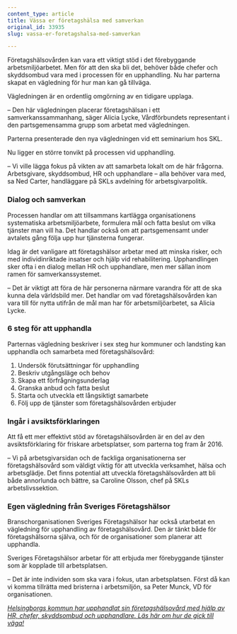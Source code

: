 ```yaml
---
content_type: article
title: Vässa er företagshälsa med samverkan
original_id: 33935
slug: vassa-er-foretagshalsa-med-samverkan

---
```


Företagshälsovården kan vara ett viktigt stöd i det förebyggande arbetsmiljöarbetet. Men för att den ska bli det, behöver både chefer och skyddsombud vara med i processen för en upphandling. Nu har parterna skapat en vägledning för hur man kan gå tillväga.

Vägledningen är en ordentlig omgörning av en tidigare upplaga.

– Den här vägledningen placerar företagshälsan i ett samverkanssammanhang, säger Alicia Lycke, Vårdförbundets representant i den partsgemensamma grupp som arbetat med vägledningen.

Parterna presenterade den nya vägledningen vid ett seminarium hos SKL.

Nu ligger en större tonvikt på processen vid upphandling.

– Vi ville lägga fokus på vikten av att samarbeta lokalt om de här frågorna. Arbetsgivare, skyddsombud, HR och upphandlare – alla behöver vara med, sa Ned Carter, handläggare på SKLs avdelning för arbetsgivarpolitik.

### Dialog och samverkan

Processen handlar om att tillsammans kartlägga organisationens systematiska arbetsmiljöarbete, formulera mål och fatta beslut om vilka tjänster man vill ha. Det handlar också om att partsgemensamt under avtalets gång följa upp hur tjänsterna fungerar.

Idag är det vanligare att företagshälsor arbetar med att minska risker, och med individinriktade insatser och hjälp vid rehabilitering. Upphandlingen sker ofta i en dialog mellan HR och upphandlare, men mer sällan inom ramen för samverkanssystemet.

– Det är viktigt att föra de här personerna närmare varandra för att de ska kunna dela världsbild mer. Det handlar om vad företagshälsovården kan vara till för nytta utifrån de mål man har för arbetsmiljöarbetet, sa Alicia Lycke.

### 6 steg för att upphandla

Parternas vägledning beskriver i sex steg hur kommuner och landsting kan upphandla och samarbeta med företagshälsovård:

1.  Undersök förutsättningar för upphandling
2.  Beskriv utgångsläge och behov
3.  Skapa ett förfrågningsunderlag
4.  Granska anbud och fatta beslut
5.  Starta och utveckla ett långsiktigt samarbete
6.  Följ upp de tjänster som företagshälsovården erbjuder

### Ingår i avsiktsförklaringen

Att få ett mer effektivt stöd av företagshälsovården är en del av den avsiktsförklaring för friskare arbetsplatser, som parterna tog fram år 2016.

– Vi på arbetsgivarsidan och de fackliga organisationerna ser företagshälsovård som väldigt viktig för att utveckla verksamhet, hälsa och arbetsglädje. Det finns potential att utveckla företagshälsovården att bli både annorlunda och bättre, sa Caroline Olsson, chef på SKLs arbetslivssektion.

### Egen vägledning från Sveriges Företagshälsor

Branschorganisationen Sveriges Företagshälsor har också utarbetat en vägledning för upphandling av företagshälsovård. Den är tänkt både för företagshälsorna själva, och för de organisationer som planerar att upphandla.

Sveriges Företagshälsor arbetar för att erbjuda mer förebyggande tjänster som är kopplade till arbetsplatsen.

– Det är inte individen som ska vara i fokus, utan arbetsplatsen. Först då kan vi komma tillrätta med bristerna i arbetsmiljön, sa Peter Munck, VD för organisationen.

[_Helsingborgs kommun har upphandlat sin företagshälsovård med hjälp av HR, chefer, skyddsombud och upphandlare. Läs här om hur de gick till väga!_](https://www.suntarbetsliv.se/artiklar/sam/nytt-avtal-med-foretagshalsan-sa-gjorde-helsingborg/)

